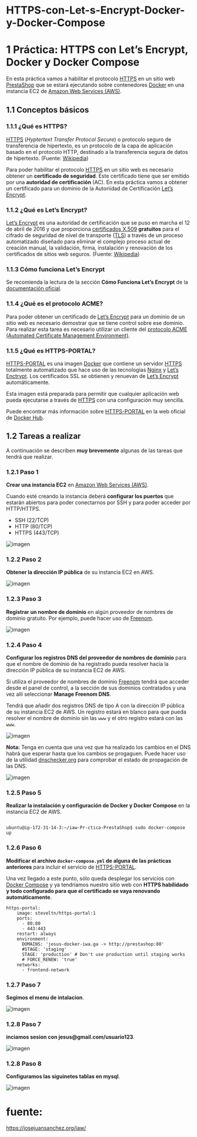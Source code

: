 # HTTPS-con-Let-s-Encrypt-Docker-y-Docker-Compose
<h1 id="práctica-https-con-lets-encrypt-docker-y-docker-compose"><span class="header-section-number">1</span> Práctica: HTTPS con Let’s Encrypt, Docker y Docker Compose</h1>
<p>En esta práctica vamos a habilitar el protocolo <a href="https://es.wikipedia.org/wiki/Protocolo_seguro_de_transferencia_de_hipertexto">HTTPS</a> en un sitio web <a href="https://wordpress.org">PrestaShop</a> que se estará ejecutando sobre contenedores <a href="https://www.docker.com">Docker</a> en una instancia EC2 de <a href="https://aws.amazon.com/es/ec2/">Amazon Web Services (AWS)</a>.</p>
<h2 id="conceptos-básicos"><span class="header-section-number">1.1</span> Conceptos básicos</h2>
<h3 id="qué-es-https"><span class="header-section-number">1.1.1</span> ¿Qué es HTTPS?</h3>
<p><a href="https://es.wikipedia.org/wiki/Protocolo_seguro_de_transferencia_de_hipertexto">HTTPS</a> (<em>Hyptertext Transfer Protocol Secure</em>) o protocolo seguro de transferencia de hipertexto, es un protocolo de la capa de aplicación basado en el protocolo HTTP, destinado a la transferencia segura de datos de hipertexto. (Fuente: <a href="https://es.wikipedia.org/wiki/Protocolo_seguro_de_transferencia_de_hipertexto">Wikipedia</a>)</p>
<p>Para poder habilitar el protocolo <a href="https://es.wikipedia.org/wiki/Protocolo_seguro_de_transferencia_de_hipertexto">HTTPS</a> en un sitio web es necesario obtener un <strong>certificado de seguridad</strong>. Este certificado tiene que ser emitido por una <strong>autoridad de certificación</strong> (AC). En esta práctica vamos a obtener un certificado para un dominio de la Autoriidad de Certificación <a href="https://letsencrypt.org">Let’s Encrypt</a>.</p>
<h3 id="qué-es-lets-encrypt"><span class="header-section-number">1.1.2</span> ¿Qué es Let’s Encrypt?</h3>
<p><a href="https://letsencrypt.org">Let’s Encrypt</a>​ es una autoridad de certificación que se puso en marcha el 12 de abril de 2016 y que proporciona <a href="https://es.wikipedia.org/wiki/X.509">certificados X.509</a> <strong>gratuitos</strong> para el cifrado de seguridad de nivel de transporte (<a href="https://es.wikipedia.org/wiki/Seguridad_de_la_capa_de_transporte">TLS</a>) a través de un proceso automatizado diseñado para eliminar el complejo proceso actual de creación manual, la validación, firma, instalación y renovación de los certificados de sitios web seguros. (Fuente: <a href="https://es.wikipedia.org/wiki/Let%27s_Encrypt">Wikipedia</a>)</p>
<h3 id="cómo-funciona-lets-encrypt"><span class="header-section-number">1.1.3</span> Cómo funciona Let’s Encrypt</h3>
<p>Se recomienda la lectura de la sección <strong>Cómo Funciona Let’s Encrypt</strong> de la <a href="https://letsencrypt.org/es/how-it-works/">documentación oficial</a>.</p>
<h3 id="qué-es-el-protocolo-acme"><span class="header-section-number">1.1.4</span> ¿Qué es el protocolo ACME?</h3>
<p>Para poder obtener un certificado de <a href="https://letsencrypt.org">Let’s Encrypt</a> para un dominio de un sitio web es necesario demostrar que se tiene control sobre ese dominio. Para realizar esta tarea es necesario utilizar un cliente del <a href="https://en.wikipedia.org/wiki/Automated_Certificate_Management_Environment">protocolo ACME (Automated Certificate Management Environment)</a>.</p>
<h3 id="qué-es-https-portal"><span class="header-section-number">1.1.5</span> ¿Qué es HTTPS-PORTAL?</h3>
<p><a href="https://hub.docker.com/r/steveltn/https-portal/">HTTPS-PORTAL</a> es una imagen <a href="https://www.docker.com">Docker</a> que contiene un servidor <a href="https://es.wikipedia.org/wiki/Protocolo_seguro_de_transferencia_de_hipertexto">HTTPS</a> totalmente automatizado que hace uso de las tecnologías <a href="https://nginx.org/en/">Nginx</a> y <a href="https://letsencrypt.org">Let’s Enctrypt</a>. Los certificados SSL se obtienen y renuevan de <a href="https://letsencrypt.org">Let’s Encrypt</a> automáticamente.</p>
<p>Esta imagen está preparada para permitir que cualquier aplicación web pueda ejecutarse a través de <a href="https://es.wikipedia.org/wiki/Protocolo_seguro_de_transferencia_de_hipertexto">HTTPS</a> con una configuración muy sencilla.</p>
<p>Puede encontrar más información sobre <a href="https://hub.docker.com/r/steveltn/https-portal/">HTTPS-PORTAL</a> en la web oficial de <a href="https://hub.docker.com/r/steveltn/https-portal/">Docker Hub</a>.</p>

<h2 id="tareas-a-realizar"><span class="header-section-number">1.2</span> Tareas a realizar</h2>
<p>A continuación se describen <strong>muy brevemente</strong> algunas de las tareas que tendrá que realizar.</p>
<h3 id="paso-1"><span class="header-section-number">1.2.1</span> Paso 1</h3>
<p><strong>Crear una instancia EC2</strong> en <a href="https://wordpress.org">Amazon Web Services (AWS)</a>.</p>
<p>Cuando esté creando la instancia deberá <strong>configurar los puertos</strong> que estarán abiertos para poder conectarnos por SSH y para poder acceder por HTTP/HTTPS.</p>
<ul>
<li>SSH (22/TCP)</li>
<li>HTTP (80/TCP)</li>
<li>HTTPS (443/TCP)</li>
</ul>

![imagen](https://github.com/jesus2307/HTTPS-con-Let-s-Encrypt-Docker-y-Docker-Compose/blob/main/imagen/Captura1.PNG "imagen")

<h3 id="paso-2"><span class="header-section-number">1.2.2</span> Paso 2</h3>
<p><strong>Obtener la dirección IP pública</strong> de su instancia EC2 en AWS.</p>

![imagen](https://github.com/jesus2307/HTTPS-con-Let-s-Encrypt-Docker-y-Docker-Compose/blob/main/imagen/Captura2.PNG "imagen")

<h3 id="paso-3"><span class="header-section-number">1.2.3</span> Paso 3</h3>
<p><strong>Registrar un nombre de dominio</strong> en algún proveedor de nombres de dominio gratuito. Por ejemplo, puede hacer uso de <a href="http://www.freenom.com/">Freenom</a>.</p>

![imagen](https://github.com/jesus2307/HTTPS-con-Let-s-Encrypt-Docker-y-Docker-Compose/blob/main/imagen/Captura3.PNG "imagen")

<h3 id="paso-4"><span class="header-section-number">1.2.4</span> Paso 4</h3>
<p><strong>Configurar los registros DNS del proveedor de nombres de dominio</strong> para que el nombre de dominio de ha registrado pueda resolver hacia la dirección IP pública de su instancia EC2 de AWS.</p>
<p>Si utiliza el proveedor de nombres de dominio <a href="http://www.freenom.com/">Freenom</a> tendrá que acceder desde el panel de control, a la sección de sus dominios contratados y una vez allí seleccionar <strong>Manage Freenom DNS</strong>.</p>
<p>Tendrá que añadir dos registros DNS de tipo A con la dirección IP pública de su instancia EC2 de AWS. Un registro estará en blanco para que pueda resolver el nombre de dominio sin las <code>www</code> y el otro registro estará con las <code>www</code>.</p>


![imagen](https://github.com/jesus2307/HTTPS-con-Let-s-Encrypt-Docker-y-Docker-Compose/blob/main/imagen/Captura4.PNG "imagen")


<p><strong>Nota:</strong> Tenga en cuenta que una vez que ha realizado los cambios en el DNS habrá que esperar hasta que los cambios se progaguen. Puede hacer uso de la utilidad <a href="https://dnschecker.org/">dnschecker.org</a> para comprobar el estado de propagación de las DNS.</p>

![imagen](https://github.com/jesus2307/HTTPS-con-Let-s-Encrypt-Docker-y-Docker-Compose/blob/main/imagen/Captura5.PNG "imagen")

<h3 id="paso-5"><span class="header-section-number">1.2.5</span> Paso 5</h3>
<p><strong>Realizar la instalación y configuración de Docker y Docker Compose</strong> en la instancia EC2 de AWS.</p>

```

ubuntu@ip-172-31-14-3:~/iaw-Pr-ctica-PrestaShop$ sudo docker-compose up

```

<h3 id="paso-6"><span class="header-section-number">1.2.6</span> Paso 6</h3>
<p><strong>Modificar el archivo <code>docker-compose.yml</code> de alguna de las prácticas anteriores</strong> para incluir el servicio de <a href="https://hub.docker.com/r/steveltn/https-portal/">HTTPS-PORTAL</a>.</p>
<p>Una vez llegado a este punto, sólo queda desplegar los servicios con <a href="https://docs.docker.com/compose/">Docker Compose</a> y ya tendríamos nuestro sitio web con <strong>HTTPS habilidado y todo configurado para que el certificado se vaya renovando automáticamente</strong>.</p>

```
https-portal:
    image: steveltn/https-portal:1
    ports:
      - 80:80
      - 443:443
    restart: always
    environment:
      DOMAINS: 'jesus-docker-iwa.ga -> http://prestashop:80'
      #STAGE: 'staging'
      STAGE: 'production' # Don't use production until staging works
      # FORCE_RENEW: 'true'
    networks: 
      - frontend-network
 ```
      
      
      
      
<h3 id="paso-6"><span class="header-section-number">1.2.7</span> Paso 7</h3>
<p><strong>Segimos el menu de intalacion</strong>.</p>

![imagen](https://github.com/jesus2307/HTTPS-con-Let-s-Encrypt-Docker-y-Docker-Compose/blob/main/imagen/Captura7.PNG "imagen")

<h3 id="paso-6"><span class="header-section-number">1.2.8</span> Paso 7</h3>
<p><strong>inciamos sesion con jesus@gmail.com/usuario123</strong>.</p>

![imagen](https://github.com/jesus2307/HTTPS-con-Let-s-Encrypt-Docker-y-Docker-Compose/blob/main/imagen/Captura8.PNG "imagen")
<h3 id="paso-6"><span class="header-section-number">1.2.8</span> Paso 8</h3>
<p><strong>Configuramos las siguinetes tablas en mysql</strong>.</p>

![imagen](https://github.com/jesus2307/HTTPS-con-Let-s-Encrypt-Docker-y-Docker-Compose/blob/main/imagen/8080.PNG "imagen")

# fuente:
https://josejuansanchez.org/iaw/
